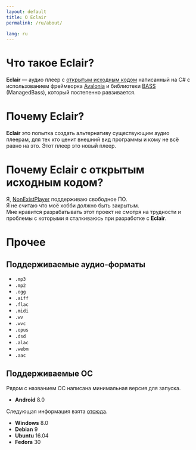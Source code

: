 ```yaml
---
layout: default
title: О Eclair
permalink: /ru/about/

lang: ru
---
```


<link rel="stylesheet" href="/EclairPlayer/css/about.css">

# Что такое Eclair?
**Eclair** — аудио плеер с [открытым исходным кодом](https://github.com/NonExistPlayer/EclairPlayer) написанный на C# с использованием фреймворка [Avalonia](https://github.com/AvaloniaUI/Avalonia) и библиотеки [BASS](https://un4seen.com) (ManagedBass), который постепенно равзивается.

# Почему Eclair?
**Eclair** это попытка создать альтернативу существующим аудио плеерам, для тех кто ценит внешний вид программы и кому не всё равно на это. Этот плеер это новый плеер.

# Почему Eclair с открытым исходным кодом?
Я, [NonExistPlayer](https://github.com/NonExistPlayer) поддерживаю свободное ПО.<br>
Я не считаю что моё хобби должно быть закрытым.<br>
Мне нравится разрабатывать этот проект не смотря на трудности и проблемы с которыми я сталкиваюсь при разработке с **Eclair**.

# Прочее
## Поддерживаемые аудио-форматы
- `.mp3`
- `.mp2`
- `.ogg`
- `.aiff`
- `.flac`
- `.midi`
- `.wv`
- `.wvc`
- `.opus`
- `.dsd`
- `.alac`
- `.webm`
- `.aac`

## Поддерживаемые ОC
Рядом с названием ОС написана минимальная версия для запуска.

- **Android** 8.0

Следующая информация взята [отсюда](https://github.com/AvaloniaUI/Avalonia/wiki/Runtime-Requirements).

- **Windows** 8.0
- **Debian** 9
- **Ubuntu** 16.04
- **Fedora** 30